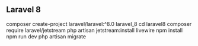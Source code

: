 ## Laravel 8


composer create-project laravel/laravel:^8.0  laravel_8
cd laravel8
composer require laravel/jetstream
php artisan jetstream:install livewire
npm install
npm run dev
php artisan migrate